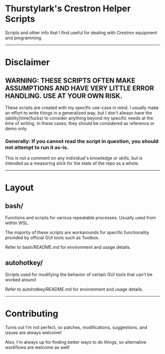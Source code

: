 # Thurstylark's Crestron Helper Scripts
Scripts and other info that I find useful for dealing with Crestron equipment and programming.

----

# Disclaimer
## WARNING: THESE SCRIPTS OFTEN MAKE ASSUMPTIONS AND HAVE VERY LITTLE ERROR HANDLING. USE AT YOUR OWN RISK.

These scripts are created with my specific use-case in mind. I usually make an effort to write things in a generalized way, but I don't always have the (ability|time|fucks) to consider anything beyond my specific needs at the time of writing. In these cases, they should be considered as reference or demo only.

### Generally: If you cannot read the script in question, you should not attempt to run it as-is.

This is not a comment on any individual's knowledge or skills, but is intended as a measuring stick for the state of the repo as a whole.

----

# Layout

## bash/
Functions and scripts for various repeatable processes. Usually used from within WSL. 

The majority of these scripts are workarounds for specific functionality provided by official GUI tools such as Toolbox.

Refer to bash/README.md for environment and usage details.

## autohotkey/
Scripts used for modifying the behavior of certain GUI tools that can't be worked around

Refer to autohotkey/README.md for environment and usage details.

----

# Contributing
Turns out I'm not perfect, so patches, modifications, suggestions, and issues are always welcome!

Also, I'm always up for finding better ways to do things, so alternative workflows are welcome as well! 

